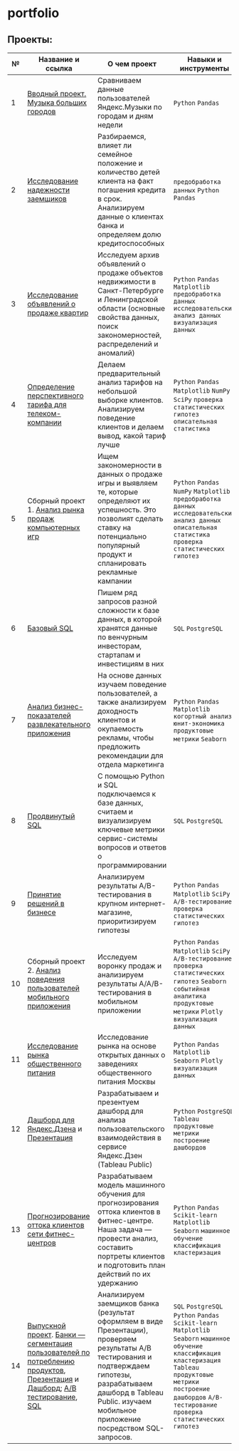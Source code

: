 # portfolio

## Проекты:
| №| Название и ссылка | О чем проект                                                     | Навыки и инструменты           |  
|-----------|-------------------|------------------------------------------------------------------|-----------------------------------|
|1              |[Вводный проект. Музыка больших городов](project1/)|Сравниваем данные пользователей Яндекс.Музыки по городам и дням недели|`Python` `Pandas`|
 |2              |[Исследование надежности заемщиков](project2/)|Разбираемся, влияет ли семейное положение и количество детей клиента на факт погашения кредита в срок. Анализируем данные о клиентах банка и определяем долю кредитоспособных|`предобработка данных` `Python` `Pandas`|
|3              |[Исследование объявлений о продаже квартир](project3/)|Исследуем архив объявлений о продаже объектов недвижимости в Санкт-Петербурге и Ленинградской области (основные свойства данных, поиск закономерностей, распределений и аномалий)|`Python` `Pandas` `Matplotlib` `предобработка данных` `исследовательский анализ данных` `визуализация данных`|
|4              |[Определение перспективного тарифа для телеком-компании](project4/)|Делаем предварительный анализ тарифов на небольшой выборке клиентов. Анализируем поведение клиентов и делаем вывод, какой тариф лучше| `Python` `Pandas` `Matplotlib` `NumPy` `SciPy` `проверка статистических гипотез` `описательная статистика`|
|5              |Сборный проект 1. [Анализ рынка продаж компьютерных игр](project6/)|Ищем закономерности в данных о продаже игры и выявляем те, которые определяют их успешность. Это позволият сделать ставку на потенциально популярный продукт и спланировать рекламные кампании|`Python` `Pandas` `NumPy` `Matplotlib` `предобработка данных` `исследовательский анализ данных` `описательная статистика` `проверка статистических гипотез`|
|6              |[Базовый SQL](project7/)|Пишем ряд запросов разной сложности к базе данных, в которой хранятся данные по венчурным инвесторам, стартапам и инвестициям в них|`SQL` `PostgreSQL`|
|7              |[Анализ бизнес-показателей развлекательного приложения](project8/)|На основе данных изучаем поведение пользователей, а также анализируем доходность клиентов и окупаемость рекламы, чтобы предложить рекомендации для отдела маркетинга|`Python` `Pandas` `Matplotlib` `когортный анализ` `юнит-экономика` `продуктовые метрики` `Seaborn`|
|8              |[Продвинутый SQL](project9/)|С помощью Python и SQL подключаемся к базе данных, считаем и визуализируем ключевые метрики сервис-системы вопросов и ответов о программировании|`SQL` `PostgreSQL`|
|9              |[Принятие решений в бизнесе](project10/)|Анализируем результаты A/B-тестирования в крупном интернет-магазине, приоритизируем гипотезы|`Python` `Pandas` `Matplotlib` `SciPy` `A/B-тестирование` `проверка статистических гипотез`|
|10             |Сборный проект 2. [Анализ поведения пользователей мобильного приложения](project11/)|Исследуем воронку продаж и анализируем результаты A/A/B-тестирования в мобильном приложении|`Python` `Pandas` `Matplotlib` `SciPy` `A/B-тестирование` `проверка статистических гипотез` `Seaborn` `событийная аналитика` `продуктовые метрики` `Plotly` `визуализация данных`|
|11             |[Исследование рынка общественного питания](project12)|Исследование рынка на основе открытых данных о заведениях общественного питания Москвы|`Python` `Pandas` `Matplotlib` `Seaborn` `Plotly` `визуализация данных`|
|12             |[Дашборд для Яндекс.Дзена](https://public.tableau.com/app/profile/oxana3540/viz/dashboard_YZen_ovk/Dashboard_YaZen) и [Презентация](https://disk.yandex.ru/i/pr1-iJXmgZGNaA)|Разрабатываем и презентуем дашборд для анализа пользовательского взаимодействия в сервисе Яндекс.Дзен (Tableau Public)|`Python` `PostgreSQL` `Tableau` `продуктовые метрики` `построение дашбордов`|
|13             |[Прогнозирование оттока клиентов сети фитнес-центров](gym_churn/)|Разрабатываем модель машинного обучения для прогнозирования оттока клиентов в фитнес-центре. Наша задача — провести анализ, составить портреты клиентов и подготовить план действий по их удержанию|`Python` `Pandas` `Scikit-learn` `Matplotlib` `Seaborn` `машинное обучение` `классификация` `кластеризация`|
|14             |[Выпускной проект](graduation_project/). [Банки — cегментация пользователей по потреблению продуктов](https://github.com/ovalentinka/Data_analyst/blob/c2e103c7f7d92711fbd40179cdc8134f6d8eccca/graduation_project/yandex_ex1_bank_karpova_new.ipynb), [Презентация](https://github.com/ovalentinka/Data_analyst/blob/3bf2397fe88cd31b36c5b31d4de416e04f80fd63/graduation_project/yandex_ex1_bank_prez_ovkarpova.pdf) и [Дашборд](https://public.tableau.com/app/profile/oxana3540/viz/product_activity/Dashboard1); [А/B тестирование](https://github.com/ovalentinka/Data_analyst/blob/c2e103c7f7d92711fbd40179cdc8134f6d8eccca/graduation_project/yandex_ex2_ab_karpova_new.ipynb), [SQL](https://github.com/ovalentinka/Data_analyst/blob/3e4272acf1b22cbf9e49706375ad128ead6b89b8/graduation_project/yandex_ex3_SQL_karpova_new.ipynb)|Анализируем заемщиков банка (результат оформляем в виде Презентации), проверяем результаты А/B тестирования и подтверждаем гипотезы, разрабатываем дашборд в Tableau Public. изучаем мобильное приложение посредством SQL-запросов. |`SQL` `PostgreSQL` `Python` `Pandas` `Scikit-learn` `Matplotlib` `Seaborn` `машинное обучение` `классификация` `кластеризация` `Tableau` `продуктовые метрики` `построение дашбордов` `A/B-тестирование` `проверка статистических гипотез`|
